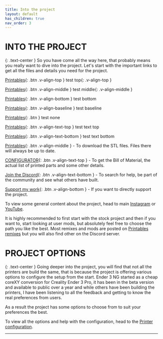 ```yaml
---
title: Into the project
layout: default
has_children: true
nav_order: 3
---
```

# INTO THE PROJECT
{: .text-center }
So you have come all the way here, that probably means you really want to dive into the project.
Let's start with the important links to get all the files and details you need for the project.

[Printables]{: .btn .v-align-top }
 test top{: .v-align-top }

[Printables]{: .btn .v-align-middle } test middle{: .v-align-middle }

[Printables]{: .btn .v-align-bottom } test bottom

[Printables]{: .btn .v-align-baseline } test baseline

[Printables]{: .btn } test none

[Printables]{: .btn .v-align-text-top } test text top

[Printables]{: .btn .v-align-text-bottom } test text bottom

[Printables]{: .btn .v-align-middle } - To download the STL files. Files there will always be up to date.

[CONFIGURATOR]{: .btn .v-align-text-top } - To get the Bill of Material, the actual list of printed parts and some other details.

[Join the Discord]{: .btn .v-align-text-bottom } - To search for help, be part of the community and see what others have built.

[Support my work]{: .btn .v-align-bottom } - If you want to directly support the project.

To view some general content about the project, head to main [Instagram] or [YouTube].

It is highly recommended to first start with the stock project and then if you want to, start looking at user mods, but absolutely feel free to choose the path you like the best.
Most remixes and mods are posted on [Printables remixes] but you will also find other on the Discord server.

# PROJECT OPTIONS
{: .text-center }
Going deeper into the project, you will find that not all the printers are build the same, that is because the project is offering various options to configure the setup from the start.
Ender 3 NG started as a cheap coreXY conversion for Creality Ender 3 Pro, it has been in the beta version and available to public over a year and while others have been building the printers, I have been listening to all the feedback and getting to know the real preferences from users.

As a result the project has some options to choose from to suit your preferences the best.

To view all the options and help with the configuration, head to the [Printer configuration].

----

[Printables]: https://www.printables.com/en/@radkoko
[CONFIGURATOR]: https://www.rh3d.xyz
[Join the Discord]: https://discord.com/invite/Zkvu6uu2AR
[Instagram]: https://www.instagram.com/RH3D_cz
[YouTube]: https://www.youtube.com/@RH3D_cz?sub_confirmation=1
[Support my work]: https://rh3d.github.io/E3NG_docs/donate.html
[Printables remixes]: https://www.printables.com/en/model/469280-ender-3-ng-corexy-beta/remixes
[Printer configuration]: https://rh3d.github.io/E3NG_docs/configure.html
